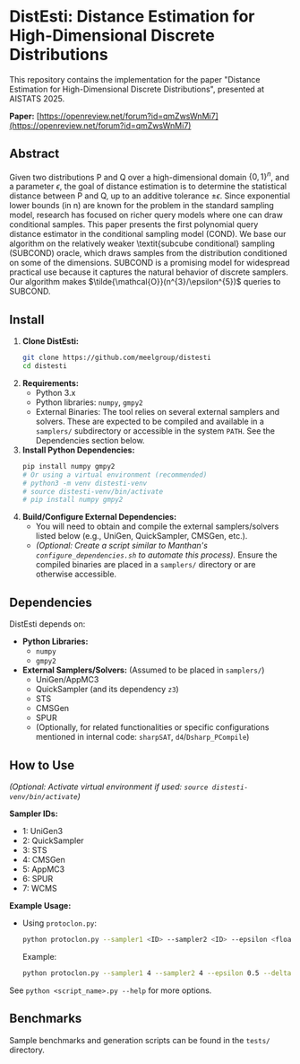 
# DistEsti: Distance Estimation for High-Dimensional Discrete Distributions

This repository contains the implementation for the paper "Distance Estimation for High-Dimensional Discrete Distributions", presented at AISTATS 2025.

**Paper:** [https://openreview.net/forum?id=qmZwsWnMi7](https://openreview.net/forum?id=qmZwsWnMi7)

## Abstract

Given two distributions P and Q over a high-dimensional domain $\{0, 1\}^n$, and a parameter $\epsilon$, the goal of distance estimation is to determine the statistical distance between P and Q, up to an additive tolerance $\pm\epsilon$. Since exponential lower bounds (in n) are known for the problem in the standard sampling model, research has focused on richer query models where one can draw conditional samples. This paper presents the first polynomial query distance estimator in the conditional sampling model (COND). We base our algorithm on the relatively weaker \textit{subcube conditional} sampling (SUBCOND) oracle, which draws samples from the distribution conditioned on some of the dimensions. SUBCOND is a promising model for widespread practical use because it captures the natural behavior of discrete samplers. Our algorithm makes $\tilde{\mathcal{O}}(n^{3}/\epsilon^{5})$ queries to SUBCOND.

## Install

1.  **Clone DistEsti:**
    ```bash
    git clone https://github.com/meelgroup/distesti
    cd distesti
    ```
2.  **Requirements:**
    * Python 3.x
    * Python libraries: `numpy`, `gmpy2`
    * External Binaries: The tool relies on several external samplers and solvers. These are expected to be compiled and available in a `samplers/` subdirectory or accessible in the system `PATH`. See the Dependencies section below.
3.  **Install Python Dependencies:**
    ```bash
    pip install numpy gmpy2
    # Or using a virtual environment (recommended)
    # python3 -m venv distesti-venv
    # source distesti-venv/bin/activate
    # pip install numpy gmpy2
    ```
4.  **Build/Configure External Dependencies:**
    * You will need to obtain and compile the external samplers/solvers listed below (e.g., UniGen, QuickSampler, CMSGen, etc.).
    * *(Optional: Create a script similar to Manthan's `configure_dependencies.sh` to automate this process).* Ensure the compiled binaries are placed in a `samplers/` directory or are otherwise accessible.

## Dependencies

DistEsti depends on:

* **Python Libraries:**
    * `numpy`
    * `gmpy2`
* **External Samplers/Solvers:** (Assumed to be placed in `samplers/`)
    * UniGen/AppMC3
    * QuickSampler (and its dependency `z3`)
    * STS
    * CMSGen
    * SPUR
    * (Optionally, for related functionalities or specific configurations mentioned in internal code: `sharpSAT`, `d4`/`Dsharp_PCompile`)

## How to Use

*(Optional: Activate virtual environment if used: `source distesti-venv/bin/activate`)*


**Sampler IDs:**
* 1: UniGen3 
* 2: QuickSampler
* 3: STS
* 4: CMSGen
* 5: AppMC3 
* 6: SPUR 
* 7: WCMS 

**Example Usage:**

* Using `protoclon.py`:
    ```bash
    python protoclon.py --sampler1 <ID> --sampler2 <ID> --epsilon <float> --delta <float> --seed <int> <input1.cnf> [<input2.cnf>]
    ```
    Example:
    ```bash
    python protoclon.py --sampler1 4 --sampler2 4 --epsilon 0.5 --delta 0.4 --seed 123 tests/20_0_0.cnf tests/20_0_1.cnf
    ```


See `python <script_name>.py --help` for more options.

## Benchmarks

Sample benchmarks and generation scripts can be found in the `tests/` directory.
